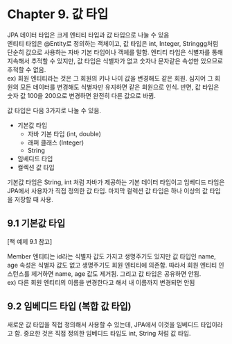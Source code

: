 # Chapter 9. 값 타입

JPA 데이터 타입은 크게 엔티티 타입과 값 타입으로 나눌 수 있음  
엔티티 타입은 @Entity로 정의하는 객체이고, 값 타입은 int, Integer, Stringgg처럼 단순히 값으로 사용하는 자바 기본 타입이나 객체를 말함. 엔티티 타입은 식별자를 통해 지속해서 추적할 수 있지만, 값 타입은 식별자가 없고 숫자나 문자같은 속성만 있으므로 추적할 수 없음.  
ex) 회원 엔티티라는 것은 그 회원의 키나 나이 값을 변경해도 같은 회원. 심지어 그 회원의 모든 데이터를 변경해도 식별자만 유지하면 같은 회원으로 인식. 반면, 값 타입은 숫자 값 100을 200으로 변경하면 완전히 다른 값으로 바뀜.  

값 타입은 다음 3가지로 나눌 수 있음.
- 기본값 타입
  - 자바 기본 타입 (int, double)
  - 래퍼 클래스 (Integer)
  - String
- 임베디드 타입
- 컬렉션 값 타입

기본값 타입은 String, int  처럼 자바가 제공하는 기본 데이터 타입이고 임베디드 타입은 JPA에서 사용자가 직접 정의한 값 타입. 마지막 컬렉션 값 타입은 하나 이상의 값 타입을 저장할 때 사용.

## 9.1 기본값 타입

[책 예제 9.1 참고]

Member 엔티티는 id라는 식별자 값도 가지고 생명주기도 있지만 값 타입인 name, age 속성은 식별자 값도 없고 생명주기도 회원 엔티티에 의존함. 따라서 회원 엔티티 인스턴스를 제거하면 name, age 값도 제거됨. 그리고 값 타입은 공유하면 안됨.  
ex) 다른 회원 엔티티의 이름을 변경한다고 해서 내 이름까지 변경되면 안됨

## 9.2 임베디드 타입 (복합 값 타입)

새로운 값 타입을 직접 정의해서 사용할 수 있는데, JPA에서 이것을 임베디드 타입이라고 함. 중요한 것은 직접 정의한 임베디드 타입도 int, String 처럼 값 타입.